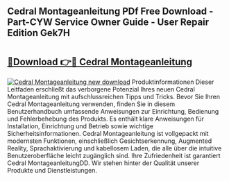 ## Cedral Montageanleitung PDf Free Download - Part-CYW Service Owner Guide - User Repair Edition Gek7H

# <h2><a href="http://df6icl.blite.top/?on=Cedral+Montageanleitung">🔗Download 👉🔴 Cedral Montageanleitung</a></h2>

[![Cedral Montageanleitung new download](https://i.imgur.com/lujVjoI.png)](http://df6icl.blite.top/?on=Cedral+Montageanleitung)
Produktinformationen Dieser Leitfaden erschließt das verborgene Potenzial Ihres neuen Cedral Montageanleitung mit aufschlussreichen Tipps und Tricks. Bevor Sie Ihren Cedral Montageanleitung verwenden, finden Sie in diesem Benutzerhandbuch umfassende Anweisungen zur Einrichtung, Bedienung und Fehlerbehebung des Produkts. Es enthält klare Anweisungen für Installation, Einrichtung und Betrieb sowie wichtige Sicherheitsinformationen. Cedral Montageanleitung ist vollgepackt mit modernsten Funktionen, einschließlich Gesichtserkennung, Augmented Reality, Sprachaktivierung und kabellosem Laden, die alle über die intuitive Benutzeroberfläche leicht zugänglich sind. Ihre Zufriedenheit ist garantiert Cedral MontageanleitungDD. Wir stehen hinter der Qualität unserer Produkte und Dienstleistungen.
